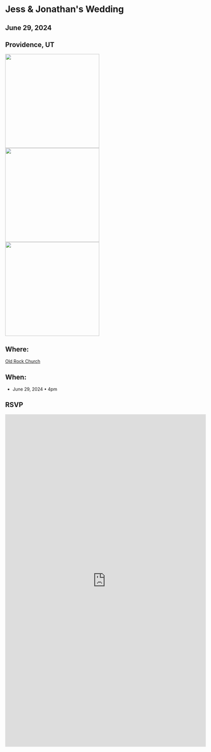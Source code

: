 # Jess & Jonathan's Wedding
## June 29, 2024
## Providence, UT

<p float="left">
  <img src="/pictures/summer_utah_1.jpg" width="300" />
  <img src="/pictures/summer_utah_2.jpg" width="300" /> 
  <img src="/pictures/summer_utah_4.jpg" width="300" /> 
</p>

## Where: 
[Old Rock Church](https://oldrockchurch.com/)

## When:
- June 29, 2024 • 4pm

## RSVP

<iframe src="https://docs.google.com/forms/d/e/1FAIpQLSdg0v7PWcbjbDapeu2auTm6qU7A0672k2GflRwkfPhxafHpbA/viewform?embedded=true" width="640" height="1061" frameborder="0" marginheight="0" marginwidth="0">Loading…</iframe>
